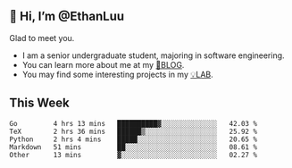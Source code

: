 ## 👋 Hi, I’m @EthanLuu

Glad to meet you.

- I am a senior undergraduate student, majoring in software engineering.
- You can learn more about me at my [📝BLOG](https://blog.ethanloo.cn).
- You may find some interesting projects in my [💡LAB](https://lab.ethanloo.cn).

## This Week
<!--START_SECTION:waka-->

```text
Go         4 hrs 13 mins   ██████████▓░░░░░░░░░░░░░░   42.03 %
TeX        2 hrs 36 mins   ██████▒░░░░░░░░░░░░░░░░░░   25.92 %
Python     2 hrs 4 mins    █████░░░░░░░░░░░░░░░░░░░░   20.65 %
Markdown   51 mins         ██░░░░░░░░░░░░░░░░░░░░░░░   08.61 %
Other      13 mins         ▓░░░░░░░░░░░░░░░░░░░░░░░░   02.27 %
```

<!--END_SECTION:waka-->
